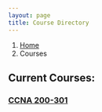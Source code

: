 ```yaml
---
layout: page
title: Course Directory
---
```


<nav aria-label="breadcrumb">
  <ol class="breadcrumb">
    <li class="breadcrumb-item"><a href="../">Home</a></li>
    <li class="breadcrumb-item active" aria-current="page">Courses</li>
  </ol>

<h2>Current Courses:</h2> 
<h3><a href="./ccna-200-301/">CCNA 200-301</a></h3>
